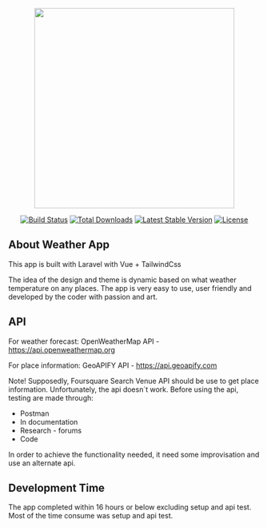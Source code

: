 <p align="center"><a href="https://laravel.com" target="_blank"><img src="https://raw.githubusercontent.com/laravel/art/master/logo-lockup/5%20SVG/2%20CMYK/1%20Full%20Color/laravel-logolockup-cmyk-red.svg" width="400"></a></p>

<p align="center">
<a href="https://travis-ci.org/laravel/framework"><img src="https://travis-ci.org/laravel/framework.svg" alt="Build Status"></a>
<a href="https://packagist.org/packages/laravel/framework"><img src="https://img.shields.io/packagist/dt/laravel/framework" alt="Total Downloads"></a>
<a href="https://packagist.org/packages/laravel/framework"><img src="https://img.shields.io/packagist/v/laravel/framework" alt="Latest Stable Version"></a>
<a href="https://packagist.org/packages/laravel/framework"><img src="https://img.shields.io/packagist/l/laravel/framework" alt="License"></a>
</p>

## About Weather App

This app is built with Laravel with Vue + TailwindCss 

The idea of the design and theme is dynamic based on what weather temperature on any places. 
The app is very easy to use, user friendly and developed by the coder with passion and art.

## API

For weather forecast:
OpenWeatherMap API - https://api.openweathermap.org

For place information:
GeoAPIFY API - https://api.geoapify.com

Note!
Supposedly, Foursquare Search Venue API should be use to get place information.
Unfortunately, the api doesn`t work. Before using the api, testing are made through:

* Postman
* In documentation
* Research - forums
* Code

In order to achieve the functionality needed, it need some improvisation and use an alternate api.

## Development Time

The app completed within 16 hours or below excluding setup and api test.
Most of the time consume was setup and api test.

